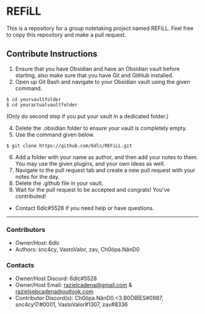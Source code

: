# REFiLL
This is a repository for a group notetaking project named REFiLL. Feel free to copy this repository and make a pull request.

## Contribute Instructions
1) Ensure that you have Obsidian and have an Obsidian vault before starting, also make sure that you have Git and GitHub installed.
2) Open up Git Bash and navigate to your Obsidian vault using the given command.

```
$ cd yourvaultfolder
$ cd youractualvaultfolder
```
(Only do second step if you put your vault in a dedicated folder.)

4) Delete the .obsidian folder to ensure your vault is completely empty.
5) Use the command given below.

```
$ git clone https://github.com/6dlc/REFiLL.git
```

6) Add a folder with your name as author, and then add your notes to them. You may use the given plugins, and your own ideas as well.
7) Navigate to the pull request tab and create a new pull request with your notes for the day.
8) Delete the .github file in your vault.
9) Wait for the pull request to be accepted and congrats! You've contributed!

- Contact 6dlc#5528 if you need help or have questions.

---

### Contributors
- Owner/Host: 6dlc
- Authors: snc4cy, VastoValor, zav, Ch0öpa.NänD0

### Contacts
- Owner/Host Discord: 6dlc#5528
- Owner/Host Email: razielcadena@gmail.com & razielsebcadena@outlook.com
- Contributor Discord(s): Ch0öpa.NänD0.<3.B0ÖBÏES#0987, snc4cy♡#0001, VastoValor#1307, zav#8336
